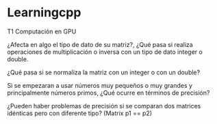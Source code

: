 # Learningcpp
T1 Computación en GPU

¿Afecta en algo el tipo de dato de su matriz?, ¿Qué pasa si realiza operaciones de multiplicación o inversa con un tipo de dato integer o double.


¿Qué pasa si se normaliza la matriz con un integer o con un double?


Si se empezaran a usar números muy pequeños o muy grandes y principalmente números
primos, ¿Qué ocurre en términos de precisión?


¿Pueden haber problemas de precisión si se comparan dos matrices idénticas pero con diferente
tipo? (Matrix p1 == p2)
